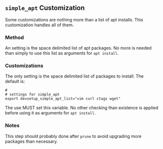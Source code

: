 ## `simple_apt` Customization
Some customizations are nothing more than a list of apt installs.  This customization handles
all of them.

### Method
An setting is the space delimited list of apt packages. No more is needed than simply to use
this list as arguments for `apt install`.

### Customizations
The only setting is the space delimited list of packages to install. The default is:
````
#
# settings for simple_apt
export devsetup_simple_apt_list="vim curl ctags wget"
````
The use MUST set this variable.  No other checking than existence is applied before using it
as arguments for `apt install`.

### Notes
This step should probably done after `prune` to avoid upgrading more packages than necessary.
